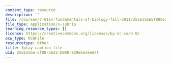 ```yaml
---
content_type: resource
description: ''
file: /courses/7-01sc-fundamentals-of-biology-fall-2011/255635be5f885622b080829ebe3eed7f_YnF1b_Kqf88.vtt
file_type: application/x-subrip
learning_resource_types: []
license: https://creativecommons.org/licenses/by-nc-sa/4.0/
ocw_type: OCWFile
resourcetype: Other
title: 3play caption file
uid: 255635be-5f88-5622-b080-829ebe3eed7f
---
```

